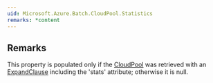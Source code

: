 ```yaml
---  
uid: Microsoft.Azure.Batch.CloudPool.Statistics  
remarks: *content  
---  
```

  
## Remarks  
 This property is populated only if the [CloudPool](assetId:///T:Microsoft.Azure.Batch.CloudPool?qualifyHint=False&autoUpgrade=True) was retrieved with an [ExpandClause](assetId:///P:Microsoft.Azure.Batch.ODATADetailLevel.ExpandClause?qualifyHint=False&autoUpgrade=True) including the 'stats' attribute; otherwise it is null.